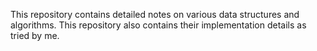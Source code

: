 This repository contains detailed notes on various data structures and algorithms. This repository also contains their implementation details as tried by me.